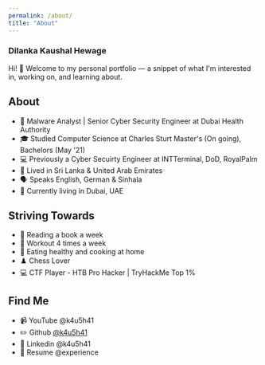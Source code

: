 ```yaml
---
permalink: /about/
title: "About"
---
```


### Dilanka Kaushal Hewage

Hi! 👋 Welcome to my personal portfolio — a snippet of what I'm interested in, working on, and learning about. 

## About
<ul>
    <li>🐞 Malware Analyst | Senior Cyber Security Engineer at Dubai Health Authority</li> 
    <li>🎓 Studied Computer Science at Charles Sturt Master's (On going), Bachelors (May '21)</li>
    <li>💻 Previously a Cyber Secuirty Engineer at INTTerminal, DoD, RoyalPalm</li>
    <li>📍 Lived in Sri Lanka & United Arab Emirates</li>
    <li>🗣 Speaks English, German & Sinhala</li>
    <li>📌 Currently living in Dubai, UAE</li>
</ul>


## Striving Towards
<ul>
    <li>📕 Reading a book a week</li>
    <li>💪 Workout 4 times a week</li>
    <li>🍏 Eating healthy and cooking at home</li>
    <li>♟️ Chess Lover</li>
    <li>💻 CTF Player - HTB Pro Hacker | TryHackMe Top 1%</li>
</ul>


## Find Me
<ul>
    <li>📹 YouTube @k4u5h41</li>
    <li>✏️ Github <a href="https://github.com/k4u5h41">@k4u5h41</a></li>
    <li>💼 Linkedin @k4u5h41</li>
    <li>📎 Resume @experience</li>
</ul>